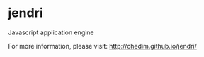 # jendri
Javascript application engine

For more information, please visit: http://chedim.github.io/jendri/